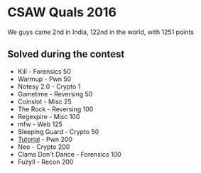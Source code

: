 # CSAW Quals 2016

We guys came 2nd in India, 122nd in the world, with 1251 points

## Solved during the contest

+ Kill - Forensics 50
+ Warmup - Pwn 50
+ Notesy 2.0 - Crypto 1
+ Gametime - Reversing 50
+ Coinslot - Misc 25
+ The Rock - Reversing 100
+ Regexpire - Misc 100
+ mfw - Web 125
+ Sleeping Guard - Crypto 50
+ [Tutorial](pwn/tutorial) - Pwn 200
+ Neo - Crypto 200
+ Clams Don't Dance - Forensics 100
+ Fuzyll - Recon 200